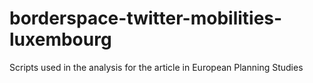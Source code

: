 # borderspace-twitter-mobilities-luxembourg
Scripts used in the analysis for the article in European Planning Studies

